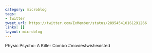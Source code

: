 ```yaml
---
category: microblog
tags:
- twitter
tweet_url: https://twitter.com/ExMember/status/289545410161291266
links: []
layout: microblog
---
```

Physic Psycho: A Killer Combo #moviesIwishexisted
